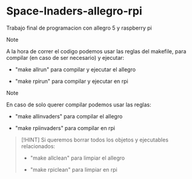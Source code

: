 # Space-Inaders-allegro-rpi
Trabajo final de programacion con allegro 5 y raspberry pi

> [!NOTE]
> A la hora de correr el codigo podemos usar las reglas del makefile, para compilar (en caso de ser necesario) y ejecutar:
>
> - "make allrun" para compilar y ejecutar el allegro
>
> - "make rpirun" para compilar y ejecutar en rpi

> [!NOTE]
> En caso de solo querer compilar podemos usar las reglas:
>
>- "make allinvaders" para compilar el allegro
>
>- "make rpiinvaders" para compilar en rpi

> [!HINT]
> Si queremos borrar todos los objetos y ejecutables relacionados:
>
>- "make allclean" para limpiar el allegro
>
>- "make rpiclean" para limpiar en rpi
